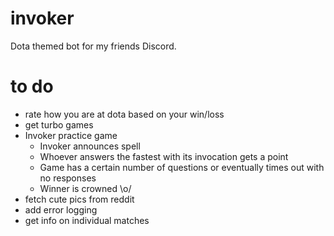 # invoker
Dota themed bot for my friends Discord.

# to do
* rate how you are at dota based on your win/loss
* get turbo games
* Invoker practice game
  - Invoker announces spell
  - Whoever answers the fastest with its invocation gets a point
  - Game has a certain number of questions or eventually times out with no responses
  - Winner is crowned \o/
* fetch cute pics from reddit
* add error logging
* get info on individual matches
